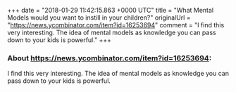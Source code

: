 +++
date = "2018-01-29 11:42:15.863 +0000 UTC"
title = "What Mental Models would you want to instill in your children?"
originalUrl = "https://news.ycombinator.com/item?id=16253694"
comment = "I find this very interesting. The idea of mental models as knowledge you can pass down to your kids is powerful."
+++

### About https://news.ycombinator.com/item?id=16253694:

I find this very interesting. The idea of mental models as knowledge you can pass down to your kids is powerful.
